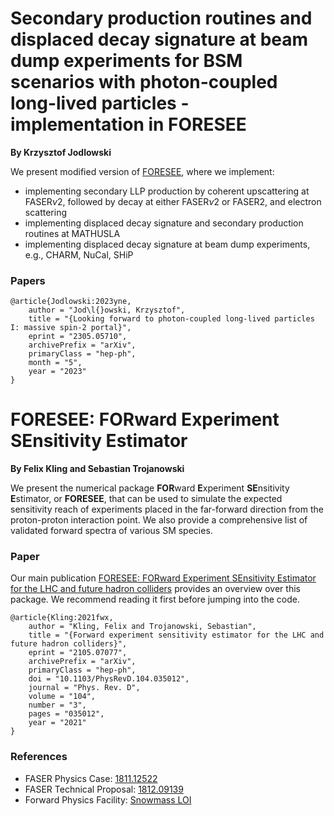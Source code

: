 # Secondary production routines and displaced decay signature at beam dump experiments for BSM scenarios with photon-coupled long-lived particles - implementation in FORESEE
**By Krzysztof Jodlowski**

We present modified version of [FORESEE](https://github.com/KlingFelix/FORESEE), where we implement:
- implementing secondary LLP production by coherent upscattering at FASER$\nu$2, followed by decay at either FASER$\nu$2 or FASER2, and electron scattering
- implementing displaced decay signature and secondary production routines at MATHUSLA
- implementing displaced decay signature at beam dump experiments, e.g., CHARM, NuCal, SHiP



### Papers

```
@article{Jodlowski:2023yne,
    author = "Jod\l{}owski, Krzysztof",
    title = "{Looking forward to photon-coupled long-lived particles I: massive spin-2 portal}",
    eprint = "2305.05710",
    archivePrefix = "arXiv",
    primaryClass = "hep-ph",
    month = "5",
    year = "2023"
}
```

# FORESEE: FORward Experiment SEnsitivity Estimator

**By Felix Kling and Sebastian Trojanowski**

We present the numerical package **FOR**ward **E**xperiment **SE**nsitivity **E**stimator, or **FORESEE**, that can be used to simulate the expected sensitivity reach of experiments placed in the far-forward direction from the proton-proton interaction point. We also provide a comprehensive list of validated forward spectra of various SM species. 

### Paper

Our main publication [FORESEE: FORward Experiment SEnsitivity Estimator for the LHC and future hadron colliders](https://arxiv.org/abs/2105.07077)
provides an overview over this package. We recommend reading it first before jumping into the code.


```
@article{Kling:2021fwx,
    author = "Kling, Felix and Trojanowski, Sebastian",
    title = "{Forward experiment sensitivity estimator for the LHC and future hadron colliders}",
    eprint = "2105.07077",
    archivePrefix = "arXiv",
    primaryClass = "hep-ph",
    doi = "10.1103/PhysRevD.104.035012",
    journal = "Phys. Rev. D",
    volume = "104",
    number = "3",
    pages = "035012",
    year = "2021"
}
```

### References 

- FASER Physics Case: [1811.12522](https://arxiv.org/abs/1811.12522)
- FASER Technical Proposal: [1812.09139](https://arxiv.org/abs/1812.09139)
- Forward Physics Facility: [Snowmass LOI](https://zenodo.org/record/4009641)

